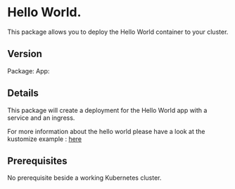 # Hello World.

This package allows you to deploy the Hello World container to your cluster.

## Version

Package: 
App:

## Details

This package will create a deployment for the Hello World app with a service and an ingress.

For more information about the hello world please have a look at the kustomize example : [here](https://github.com/kubernetes-sigs/kustomize/tree/master/examples/helloWorld)

## Prerequisites

No prerequisite beside a working Kubernetes cluster.